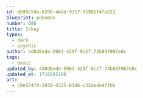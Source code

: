 ```yaml
---
id: d699c50e-8280-44dd-9357-85901f47eb22
blueprint: pokemon
number: 686
title: Inkay
types:
  - dark
  - psychic
author: 4d8d6ede-5963-429f-9c2f-74b897007e0c
tags:
  - basic
updated_by: 4d8d6ede-5963-429f-9c2f-74b897007e0c
updated_at: 1716582198
art:
  - c8e574f0-1930-4325-b1d6-c32aede4ffbb
---
```

